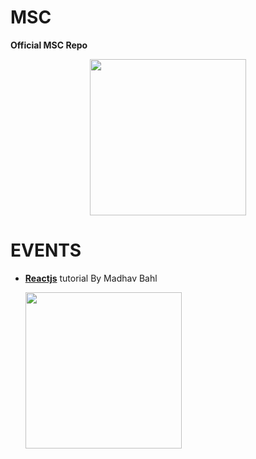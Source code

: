 # MSC
<b>Official MSC Repo</b>

<p align="center">
  <img src="https://avatars.githubusercontent.com/u/87971948?s=200&v=4" width="250" hight="250">
 </p>

# EVENTS

- <b>[Reactjs](https://github.com/Microsoft-Student-Chapter/Road-to-REACT#readme)</b> tutorial By Madhav Bahl
  <p align="left">
   <img src="https://user-images.githubusercontent.com/68312849/132462904-7e279a3a-586f-4b67-8c00-e25057b2ffb3.jpeg" width="250" height="250">
  </p>





